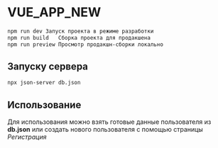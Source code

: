 # VUE_APP_NEW

```bash
npm run dev	Запуск проекта в режиме разработки
npm run build	Сборка проекта для продакшена
npm run preview	Просмотр продакшн-сборки локально
```

## Запуску сервера

```bash
npx json-server db.json
```

## Использование

Для использования можно взять готовые данные пользователя из **db.json** или создать нового пользователя с помощью страницы _Регистрация_
